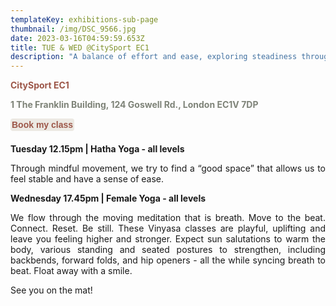 ```yaml
---
templateKey: exhibitions-sub-page
thumbnail: /img/DSC_9566.jpg
date: 2023-03-16T04:59:59.653Z
title: TUE & WED @CitySport EC1
description: "A balance of effort and ease, exploring steadiness through asanas"
---
```


<div style="text-align: justify;">

**<span style="color:#9C5648;">CitySport EC1</span>**

**<span style="color:#7E8378;">1 The Franklin Building, 124 Goswell Rd., London EC1V 7DP</span>**

<div style="margin-bottom:20px;">
  <button 
    onclick="window.location.href='https://bookings.citysport.org.uk/LhWeb/en/Public/Bookings'" 
    style="background:#ECE9E3; border:none; padding:2; color:#ECE9E3; font-size:inherit; font-weight:bold; cursor:pointer;border-radius: 4px;">
    <strong style="color:#9C5648;">Book my class</strong>
  </button>
</div>

**Tuesday 12.15pm | Hatha Yoga - all levels**

Through mindful movement, we try to find a “good space” that allows us to feel stable and have a sense of ease.

**Wednesday 17.45pm | Female Yoga - all levels**

We flow through the moving meditation that is breath. Move to the beat. Connect. Reset. Be still. 
These Vinyasa classes are playful, uplifting and leave you feeling higher and stronger. Expect sun salutations to warm the body, various standing and seated postures to strengthen, including backbends, forward folds, and hip openers - all the while syncing breath to beat. Float away with a smile.

See you on the mat!

</div>
